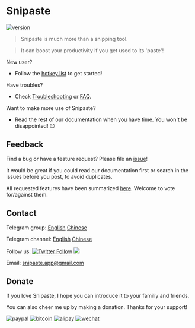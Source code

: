# Snipaste

![version](https://img.shields.io/badge/v1.11.3-2017.01.27-42b983.svg)

> Snipaste is much more than a snipping tool.

> It can boost your productivity if you get used to its 'paste'!

New user?
- Follow the [hotkey list](/built-in-hotkeys) to get started!

Have troubles?
- Check [Troubleshooting](/troubleshooting) or [FAQ](/faq).

Want to make more use of Snipaste?
- Read the rest of our documentation when you have time. You won't be disappointed! :wink:

## Feedback

Find a bug or have a feature request? Please file an <a href="https://github.com/liulex/Snipaste-Feedback/issues" targe="_blank">issue</a>!

It would be great if you could read our documentation first or search in the issues before you post, to avoid duplicates.

All requested features have been summarized [here](https://github.com/liulex/Snipaste-Feedback/issues/282). Welcome to vote for/against them.

## Contact

Telegram group: [English](https://telegram.me/joinchat/BGyWwEDqrqiwizDA6gt16g) [Chinese](https://telegram.me/joinchat/BGyWwD9ZNqE3pLbhXc-VgQ)

Telegram channel: [English](https://telegram.me/snipaste_en) [Chinese](https://telegram.me/snipaste)

Follow us: [![Twitter Follow](https://img.shields.io/twitter/follow/snipaste.svg?style=social&label=Follow)](https://twitter.com/Snipaste) [![](https://img.shields.io/badge/Weibo-@Snipaste-eb192d.svg)](https://weibo.com/snipaste)

Email: [snipaste.app@gmail.com](mailto:snipaste.app@gmail.com)

## Donate

If you love Snipaste, I hope you can introduce it to your familiy and friends.

You can also cheer me up by making a donation. Thanks for your support!

[![paypal](https://img.shields.io/badge/donate-Paypal-fd8200.svg)](https://www.paypal.com/cgi-bin/webscr?cmd=_s-xclick&hosted_button_id=URBJ7KXA99BA2)
[![bitcoin](https://img.shields.io/badge/donate-Bitcoin-f7931a.svg)](https://i.v2ex.co/UwhVMHD7.png)
[![alipay](https://img.shields.io/badge/donate-Alipay-00aaee.svg)](https://i.v2ex.co/F6m7g9Ha.png)
[![wechat](https://img.shields.io/badge/donate-Wechat-51c332.svg)](https://i.v2ex.co/87qHMt5q.png)
